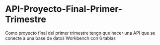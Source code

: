 # API-Proyecto-Final-Primer-Trimestre
Como proyecto final del primer trimestre tengo que hacer una API que se conecte a una base de datos Workbench con 6 tablas
